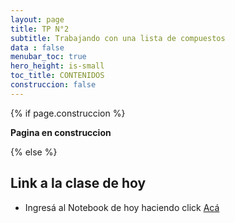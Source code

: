 ```yaml
---
layout: page
title: TP N°2
subtitle: Trabajando con una lista de compuestos 
data : false
menubar_toc: true
hero_height: is-small
toc_title: CONTENIDOS
construccion: false
---
```


<style>
details > summary:first-of-type {
   display: list-item;
}
details summary { 
  cursor: pointer;
}

details summary > * {
  display: inline;
}

/* ol { list-style-type: upper-alpha; } */
</style>

{% if page.construccion %}

**Pagina en construccion**

{% else %}

## Link a la clase de hoy
* Ingresá al Notebook de hoy haciendo click [Acá](https://github.com/bioinformatica-iib/quimioinformatica/blob/019d664ff97e366ef0fcf4fc155c02e8e63e894f/_TPs/TP2/Curso_Quimioinform%C3%A1tica_dia_2.ipynb)
